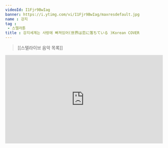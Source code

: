 ```yaml
---
videoId: I1Fjr9BwIag
banner: https://i.ytimg.com/vi/I1Fjr9BwIag/maxresdefault.jpg
name : 강지
tag : 
 - 스텔라툰
title : 강지세계는 사랑에 빠져있어(世界は恋に落ちている )Korean COVER
---
```

> [[스텔라이브 음악 목록]]
<div style="position:relative;width:100%;padding-bottom:56.25%"><iframe style="width:100%;height:100%; position:absolute"  src="https://www.youtube.com/embed/I1Fjr9BwIag"  frameborder="0" allow="accelerometer; autoplay; clipboard-write; encrypted-media; gyroscope; picture-in-picture; web-share" allowfullscreen></iframe></div>